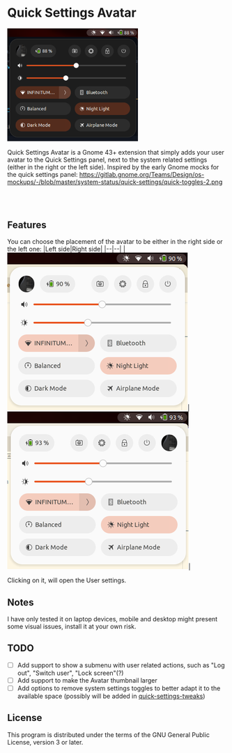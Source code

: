 # Quick Settings Avatar
<img src="images/avatar-quick-settings-dark.png" style="margin:0 auto;" width="300px" alt="QuickSettings-Avatar">

Quick Settings Avatar is a Gnome 43+ extension that simply adds your user avatar to the Quick Settings panel, next to the system related settings (either in the right or the left side).
Inspired by the early Gnome mocks for the quick settings panel:
https://gitlab.gnome.org/Teams/Design/os-mockups/-/blob/master/system-status/quick-settings/quick-toggles-2.png

<br>
<br>

## Features

You can choose the placement of the avatar to be either in the right side or the left one:
|Left side|Right side|
|--|--|
|<img src="images/avatar-quick-settings-light.png" alt="QuickSettings-Avatar Left">|<img src="images/avatar-quick-settings-light-right.png" alt="QuickSettings-Avatar Right">|

Clicking on it, will open the User settings.

## Notes
I have only tested it on laptop devices, mobile and desktop might present some visual issues, install it at your own risk.

## TODO

- [ ] Add support to show a submenu with user related actions, such as "Log out", "Switch user", "Lock screen"(?)
- [ ] Add support to make the Avatar thumbnail larger
- [ ] Add options to remove system settings toggles to better adapt it to the available space (possibly will be added in [quick-settings-tweaks](https://github.com/qwreey75/quick-settings-tweaks))

## License
This program is distributed under the terms of the GNU General Public License, version 3 or later.
